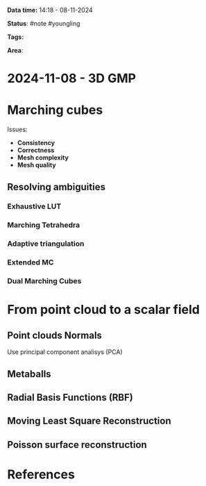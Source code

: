 **Data time:** 14:18 - 08-11-2024

**Status**: #note #youngling 

**Tags:** 

**Area**: 
# 2024-11-08 - 3D GMP

# Marching cubes
Issues:
- **Consistency**
- **Correctness**
- **Mesh complexity**
- **Mesh quality**
## Resolving ambiguities

### Exhaustive LUT

### Marching Tetrahedra

### Adaptive triangulation

### Extended MC

### Dual Marching Cubes

# From point cloud to a scalar field

## Point clouds Normals
Use principal component analisys (PCA)
## Metaballs

## Radial Basis Functions (RBF)

## Moving Least Square Reconstruction

## Poisson surface reconstruction 
# References